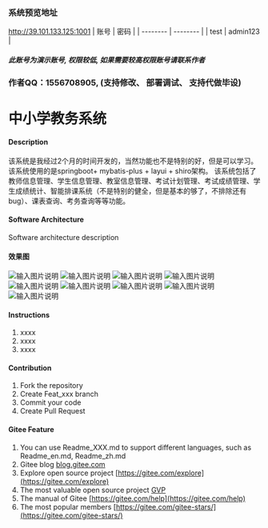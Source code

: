 ### 系统预览地址
http://39.101.133.125:1001
| 账号    | 密码     |
| -------- | -------- |
| test | admin123 |

##### 此账号为演示账号, 权限较低, 如果需要较高权限账号请联系作者
### 作者QQ：1556708905, (支持修改、 部署调试、 支持代做毕设)

# 中小学教务系统

#### Description
该系统是我经过2个月的时间开发的，当然功能也不是特别的好，但是可以学习。
该系统使用的是springboot+ mybatis-plus + layui + shiro架构。
该系统包括了教师信息管理、学生信息管理、教室信息管理、考试计划管理、考试成绩管理、学生成绩统计、智能排课系统（不是特别的健全，但是基本的够了，不排除还有bug）、课表查询、考务查询等等功能。

#### Software Architecture
Software architecture description

#### 效果图
![输入图片说明](https://images.gitee.com/uploads/images/2021/0515/100252_d57e93c1_367282.jpeg "6a675cbc7e3fc9193e3cd6eb3deeba0.jpg")
![输入图片说明](https://images.gitee.com/uploads/images/2021/0515/100304_8205b881_367282.jpeg "50a6fb6f62c650d0e8bc0976959b217.jpg")
![输入图片说明](https://images.gitee.com/uploads/images/2021/0515/100313_2f673c66_367282.jpeg "674d43f03f7ea0901bf01215f311d17.jpg")
![输入图片说明](https://images.gitee.com/uploads/images/2021/0515/100425_cedb9f30_367282.jpeg "5194cb2b9fb22b48c50d81545f2952f.jpg")
![输入图片说明](https://images.gitee.com/uploads/images/2021/0515/100437_3f6c101c_367282.jpeg "5459378a1fd2b56ed776ecf62cf8ebe.jpg")
![输入图片说明](https://images.gitee.com/uploads/images/2021/0515/100444_fa1a7172_367282.jpeg "de759a7cd1c8abca7b7e991ad7e7c56.jpg")
![输入图片说明](https://images.gitee.com/uploads/images/2021/0515/100455_21c52659_367282.jpeg "f54f1530fbe3f1d79f1fd9fbbbb79d2.jpg")
![输入图片说明](https://images.gitee.com/uploads/images/2021/0515/100504_b1f35b20_367282.jpeg "f73af12ce98b1414787908a4d9e91d7.jpg")
![输入图片说明](https://images.gitee.com/uploads/images/2021/0515/100511_1dd7086a_367282.jpeg "ff38cc52a91533aeb8d4ef2397eabc7.jpg")
#### Instructions

1.  xxxx
2.  xxxx
3.  xxxx

#### Contribution

1.  Fork the repository
2.  Create Feat_xxx branch
3.  Commit your code
4.  Create Pull Request


#### Gitee Feature

1.  You can use Readme\_XXX.md to support different languages, such as Readme\_en.md, Readme\_zh.md
2.  Gitee blog [blog.gitee.com](https://blog.gitee.com)
3.  Explore open source project [https://gitee.com/explore](https://gitee.com/explore)
4.  The most valuable open source project [GVP](https://gitee.com/gvp)
5.  The manual of Gitee [https://gitee.com/help](https://gitee.com/help)
6.  The most popular members  [https://gitee.com/gitee-stars/](https://gitee.com/gitee-stars/)
